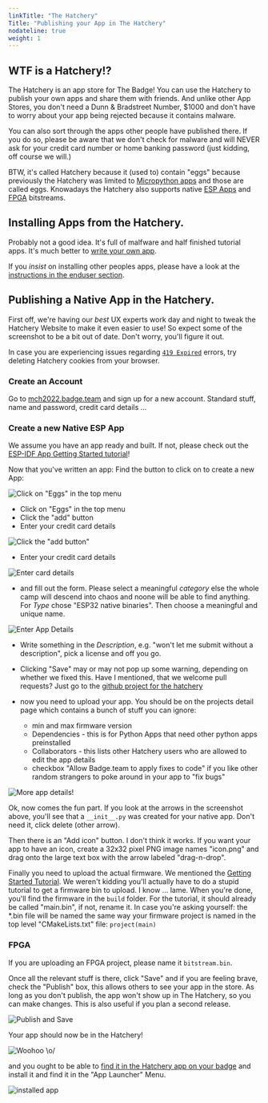 ```yaml
---
linkTitle: "The Hatchery"
Title: "Publishing your App in The Hatchery"
nodateline: true
weight: 1
---
```



## WTF is a Hatchery!?

The Hatchery is an app store for The Badge!  You can use the Hatchery to
publish your own apps and share them with friends. And unlike other App Stores,
you don't need a Dunn & Bradstreet Number, $1000 and don't have to worry about
your app being rejected because it contains malware.

You can also sort through the apps other people have published there.  If you
do so, please be aware that we don't check for malware and will NEVER ask for
your credit card number or home banking password (just kidding, off course we
will.)

BTW, it's called Hatchery because it (used to) contain "eggs" because
previously the Hatchery was limited to [Micropython apps](../micropython) and those are
called eggs. Knowadays the Hatchery also supports native [ESP Apps](../esp-idf) and [FPGA](../fpga)
bitstreams.

## Installing Apps from the Hatchery.

Probably not a good idea. It's full of malfware and half finished tutorial apps.
It's much better to [write your own app](../).

If you _insist_ on installing other peoples apps, please have a look at the
[instructions in the enduser section](../../getting-started/hatchery).


## Publishing a Native App in the Hatchery.

First off, we're having our _best_ UX experts work day and night to tweak the
Hatchery Website to make it even easier to use! So expect some of the
screenshot to be a bit out of date. Don't worry, you'll figure it out.

In case you are experiencing issues regarding [`419
Expired`](../../support/troubleshooting_faq/#i-keep-getting-419-errors-in-the-hatchery)
errors, try deleting Hatchery cookies from your browser.

### Create an Account

Go to [mch2022.badge.team](https://mch2022.badge.team/) and sign up for
a new account. Standard stuff, name and password, credit card details
...

### Create a new Native ESP App

We assume you have an app ready and built. If not, please check out the
[ESP-IDF App Getting Started tutorial](../esp-idf/esp_idf_getting_started)!

Now that you've written an app: Find the button to click on to create a new App:

![Click on "Eggs" in the top menu](click_eggs.png)

- Click on "Eggs" in the top menu
- Click the "add" button
- Enter your credit card details

![Click the "add button"](click_add.png)

- Enter your credit card details

![Enter card details](enter_credit_card_details.png) 


- and fill out the form. Please select a meaningful *category* else the
whole camp will descend into chaos and noone will be able to find
anything. For *Type* chose "ESP32 native binaries". Then choose a
meaningful and unique name.


![Enter App Details](app_details.png)

- Write something in the *Description*, e.g. "won't let me submit without a
description", pick a license and off you go.

- Clicking "Save" may or may not pop up some warning, depending on whether
we fixed this. Have I mentioned, that we welcome pull requests? Just go
to the [github project for the
hatchery](https://mch2022.badge.team/projects/create)

- now you need to upload your app. You should be on the projects detail
  page which contains a bunch of stuff you can ignore:

  - min and max firmware version
  - Dependencies - this is for Python Apps that need other python apps
    preinstalled
  - Collaborators - this lists other Hatchery users who are allowed to
    edit the app details
  - checkbox "Allow Badge.team to apply fixes to code" if you like other
    random strangers to poke around in your app to "fix bugs"

![More app details!](egg_details.png)

Ok, now comes the fun part. If you look at the arrows in the screenshot
above, you'll see that a `__init__.py` was created for your native app.
Don't need it, click delete (other arrow).

Then there is an "Add icon" button. I don't think it works. If you want
your app to have an icon, create a 32x32 pixel PNG image names
"icon.png" and drag onto the large text box with the arrow labeled
"drag-n-drop".

Finally you need to upload the actual firmware. We mentioned the [Getting
Started Tutorial](../esp-idf/esp_idf_getting_started). We weren't kidding
you'll actually have to do a stupid tutorial to get a firmware bin to upload. I
know ... lame. When you're done, you'll find the firmware in the `build`
folder. For the tutorial, it should already be called "main.bin", if not,
rename it. In case you're asking yourself: the *.bin file will be named the
same way your firmware project is named in the top level "CMakeLists.txt" file:
`project(main)`

### FPGA

If you are uploading an FPGA project, please name it `bitstream.bin`.

Once all the relevant stuff is there, click "Save" and if you are feeling
brave, check the "Publish" box, this allows others to see your app in the
store. As long as you don't publish, the app won't show up in The Hatchery, so
you can make changes. This is also useful if you plan a second release.

![Publish and Save](publishandsave.png)

Your app should now be in the Hatchery!

![Woohoo \o/](woohoo.png)

and you ought to be able to [find it in the Hatchery app on your badge](../../getting-started/hatchery) and
install it and find it in the "App Launcher" Menu.

![installed app](app_launcher.png)




